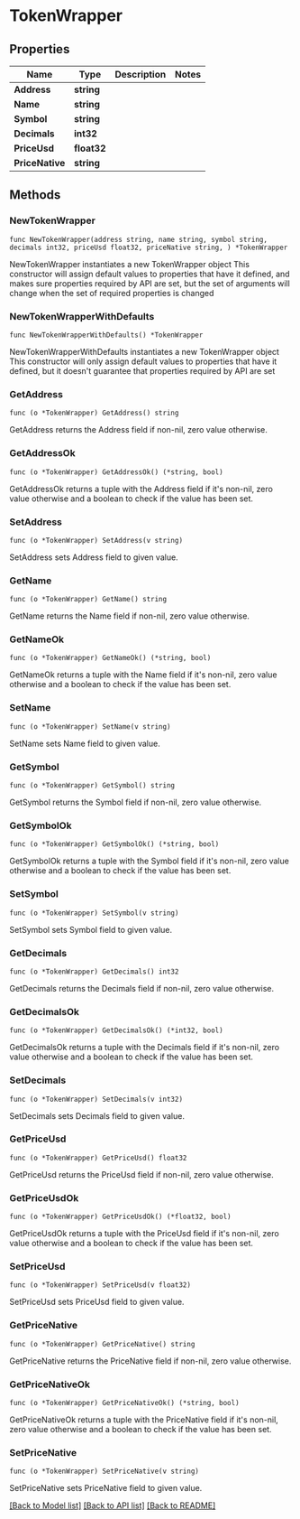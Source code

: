 # TokenWrapper

## Properties

Name | Type | Description | Notes
------------ | ------------- | ------------- | -------------
**Address** | **string** |  | 
**Name** | **string** |  | 
**Symbol** | **string** |  | 
**Decimals** | **int32** |  | 
**PriceUsd** | **float32** |  | 
**PriceNative** | **string** |  | 

## Methods

### NewTokenWrapper

`func NewTokenWrapper(address string, name string, symbol string, decimals int32, priceUsd float32, priceNative string, ) *TokenWrapper`

NewTokenWrapper instantiates a new TokenWrapper object
This constructor will assign default values to properties that have it defined,
and makes sure properties required by API are set, but the set of arguments
will change when the set of required properties is changed

### NewTokenWrapperWithDefaults

`func NewTokenWrapperWithDefaults() *TokenWrapper`

NewTokenWrapperWithDefaults instantiates a new TokenWrapper object
This constructor will only assign default values to properties that have it defined,
but it doesn't guarantee that properties required by API are set

### GetAddress

`func (o *TokenWrapper) GetAddress() string`

GetAddress returns the Address field if non-nil, zero value otherwise.

### GetAddressOk

`func (o *TokenWrapper) GetAddressOk() (*string, bool)`

GetAddressOk returns a tuple with the Address field if it's non-nil, zero value otherwise
and a boolean to check if the value has been set.

### SetAddress

`func (o *TokenWrapper) SetAddress(v string)`

SetAddress sets Address field to given value.


### GetName

`func (o *TokenWrapper) GetName() string`

GetName returns the Name field if non-nil, zero value otherwise.

### GetNameOk

`func (o *TokenWrapper) GetNameOk() (*string, bool)`

GetNameOk returns a tuple with the Name field if it's non-nil, zero value otherwise
and a boolean to check if the value has been set.

### SetName

`func (o *TokenWrapper) SetName(v string)`

SetName sets Name field to given value.


### GetSymbol

`func (o *TokenWrapper) GetSymbol() string`

GetSymbol returns the Symbol field if non-nil, zero value otherwise.

### GetSymbolOk

`func (o *TokenWrapper) GetSymbolOk() (*string, bool)`

GetSymbolOk returns a tuple with the Symbol field if it's non-nil, zero value otherwise
and a boolean to check if the value has been set.

### SetSymbol

`func (o *TokenWrapper) SetSymbol(v string)`

SetSymbol sets Symbol field to given value.


### GetDecimals

`func (o *TokenWrapper) GetDecimals() int32`

GetDecimals returns the Decimals field if non-nil, zero value otherwise.

### GetDecimalsOk

`func (o *TokenWrapper) GetDecimalsOk() (*int32, bool)`

GetDecimalsOk returns a tuple with the Decimals field if it's non-nil, zero value otherwise
and a boolean to check if the value has been set.

### SetDecimals

`func (o *TokenWrapper) SetDecimals(v int32)`

SetDecimals sets Decimals field to given value.


### GetPriceUsd

`func (o *TokenWrapper) GetPriceUsd() float32`

GetPriceUsd returns the PriceUsd field if non-nil, zero value otherwise.

### GetPriceUsdOk

`func (o *TokenWrapper) GetPriceUsdOk() (*float32, bool)`

GetPriceUsdOk returns a tuple with the PriceUsd field if it's non-nil, zero value otherwise
and a boolean to check if the value has been set.

### SetPriceUsd

`func (o *TokenWrapper) SetPriceUsd(v float32)`

SetPriceUsd sets PriceUsd field to given value.


### GetPriceNative

`func (o *TokenWrapper) GetPriceNative() string`

GetPriceNative returns the PriceNative field if non-nil, zero value otherwise.

### GetPriceNativeOk

`func (o *TokenWrapper) GetPriceNativeOk() (*string, bool)`

GetPriceNativeOk returns a tuple with the PriceNative field if it's non-nil, zero value otherwise
and a boolean to check if the value has been set.

### SetPriceNative

`func (o *TokenWrapper) SetPriceNative(v string)`

SetPriceNative sets PriceNative field to given value.



[[Back to Model list]](../README.md#documentation-for-models) [[Back to API list]](../README.md#documentation-for-api-endpoints) [[Back to README]](../README.md)


